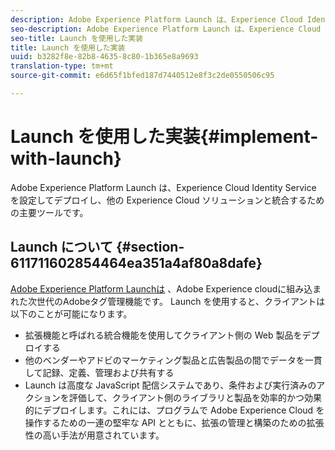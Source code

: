 ```yaml
---
description: Adobe Experience Platform Launch は、Experience Cloud Identity Service を設定してデプロイし、他の Experience Cloud ソリューションと統合するための主要ツールです。
seo-description: Adobe Experience Platform Launch は、Experience Cloud Identity Service を設定してデプロイし、他の Experience Cloud ソリューションと統合するための主要ツールです。
seo-title: Launch を使用した実装
title: Launch を使用した実装
uuid: b3282f8e-82b8-4635-8c80-1b365e8a9693
translation-type: tm+mt
source-git-commit: e6d65f1bfed187d7440512e8f3c2de0550506c95

---
```



# Launch を使用した実装{#implement-with-launch}

Adobe Experience Platform Launch は、Experience Cloud Identity Service を設定してデプロイし、他の Experience Cloud ソリューションと統合するための主要ツールです。

## Launch について {#section-611711602854464ea351a4af80a8dafe}

[Adobe Experience Platform Launchは](https://docs.adobelaunch.com/) 、Adobe Experience cloudに組み込まれた次世代のAdobeタグ管理機能です。 Launch を使用すると、クライアントは以下のことが可能になります。

* 拡張機能と呼ばれる統合機能を使用してクライアント側の Web 製品をデプロイする
* 他のベンダーやアドビのマーケティング製品と広告製品の間でデータを一貫して記録、定義、管理および共有する
* Launch は高度な JavaScript 配信システムであり、条件および実行済みのアクションを評価して、クライアント側のライブラリと製品を効率的かつ効果的にデプロイします。これには、プログラムで Adobe Experience Cloud を操作するための一連の堅牢な API とともに、拡張の管理と構築のための拡張性の高い手法が用意されています。

